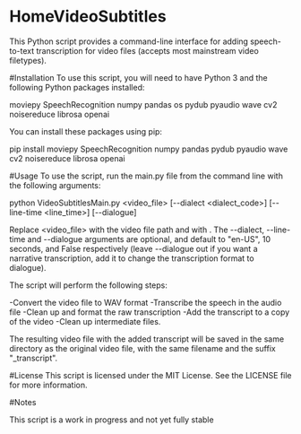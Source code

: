 # HomeVideoSubtitles


This Python script provides a command-line interface for adding speech-to-text transcription for video files (accepts most mainstream video filetypes).

#Installation
To use this script, you will need to have Python 3 and the following Python packages installed:

moviepy
SpeechRecognition
numpy
pandas
os
pydub
pyaudio
wave
cv2
noisereduce
librosa
openai



You can install these packages using pip:

pip install moviepy SpeechRecognition numpy pandas pydub pyaudio wave cv2 noisereduce librosa openai


#Usage
To use the script, run the main.py file from the command line with the following arguments:

python VideoSubtitlesMain.py <video_file> [--dialect <dialect_code>] [--line-time <line_time>] [--dialogue]

Replace <video_file> with the video file path and <prompt> with . The --dialect, --line-time and --dialogue arguments are optional, and default to "en-US", 10 seconds, and False respectively (leave --dialogue out if you want a narrative transcription, add it to change the transcription format to dialogue).

The script will perform the following steps:

-Convert the video file to WAV format
-Transcribe the speech in the audio file
-Clean up and format the raw transcription
-Add the transcript to a copy of the video
-Clean up intermediate files.

The resulting video file with the added transcript will be saved in the same directory as the original video file, with the same filename and the suffix "_transcript".

#License
This script is licensed under the MIT License. See the LICENSE file for more information.

#Notes

This script is a work in progress and not yet fully stable


